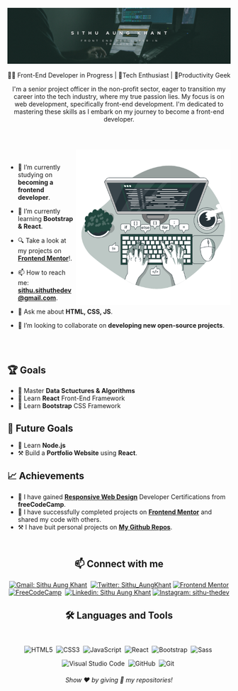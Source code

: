 <!-- Banner -->
![Banner-image](./assets/Black%20Modern%20Personal%20LinkedIn%20Banner.png)

<p align="center">
🧑‍💻 Front-End Developer in Progress | 📱Tech Enthusiast | 🚀Productivity Geek
</p>

<p align="center">
I'm a senior project officer in the non-profit sector, eager to transition my career into the tech industry, where my true passion lies. My focus is on web development, specifically front-end development. I'm dedicated to mastering these skills as I embark on my journey to become a front-end developer.
</p>

##

<br>

<!--- Web illustrations by Storyset ( https://storyset.com/web ) --->
<a href="https://storyset.com/work" align="right"><img align="right" alt="GIF" src="./assets/Code typing-bro.svg" width="350px"/></a>
<!-- <img align="right" alt="GIF" src="./assets/Code typing-pana (1).svg" width="360px"/> -->
<!-- <img align="right" alt="GIF" src="./assets/Hand coding-bro.svg" width="360px"/> -->
<!-- <img align="right" alt="GIF" src="./assets/JavaScript frameworks-pana.svg" width="360px"/> -->

<br>



- 🔭 I’m currently studying on **becoming a frontend developer**.

- 🌱 I’m currently learning **Bootstrap & React**.

- 🔍 Take a look at my projects on [**Frontend Mentor**](https://www.frontendmentor.io/profile/Sithu-Aung-Khant)!.

- 📫 How to reach me: **sithu.sithuthedev@gmail.com**.

- 💬 Ask me about **HTML, CSS, JS**.

- 👯 I’m looking to collaborate on **developing new open-source projects**.


<br>
<br>

## 🏆 Goals

- 🧠 Master  **Data Sctuctures & Algorithms** 
- 📖 Learn  **React** Front-End Framework 
- 📝 Learn  **Bootstrap** CSS Framework 

## 🎯 Future Goals

- 🧠 Learn **Node.js** 
- ⚒️ Build a **Portfolio Website** using **React**.

## 📈 Achievements

- 🎉 I have gained [**Responsive Web Design**](https://www.freecodecamp.org/certification/Sithu_Aung_Khant/responsive-web-design) Developer Certifications from **freeCodeCamp**.
- 🤝 I have successfully completed projects on [**Frontend Mentor**](https://www.frontendmentor.io/profile/Sithu-Aung-Khant) and shared my code with others.
- ⚒️ I have buit personal projects on [**My Github Repos**](https://github.com/sithu-thedev?tab=repositories).


<br>

<h2 align="center">📫 Connect with me</h2>

<div align = "center">
    
[![Gmail: Sithu Aung Khant](https://img.shields.io/badge/-gmail-red?style=for-the-badge&logo=Gmail&logoColor=white&link=mailto:melvinaguilarhdz@gmail.com)](mailto:sithu.sithuthedev@gmail.com)&nbsp;
[![Twitter: Sithu_AungKhant](https://img.shields.io/badge/Twitter-1DA1F2?style=for-the-badge&logo=twitter&logoColor=white&link=https://twitter.com/Sithu_AungKhant)](https://twitter.com/Sithu_AungKhant)
[![Frontend Mentor](https://img.shields.io/badge/-Frontend%20Mentor-5F3DC4?style=for-the-badge&logo=FrontendMentor&logoColor=white&link=https://www.frontendmentor.io/profile/Sithu-Aung-Khant)](https://www.frontendmentor.io/profile/Sithu-Aung-Khant)
<br>
[![FreeCodeCamp](https://img.shields.io/badge/-FreeCodeCamp-0A0A23?style=for-the-badge&logo=FreeCodeCamp&logoColor=white&link=https://www.freecodecamp.org/sithu_thedev)](https://www.freecodecamp.org/sithu_thedev)&nbsp;
[![Linkedin: Sithu Aung Khant](https://img.shields.io/badge/-linkedin-blue?style=for-the-badge&logo=Linkedin&logoColor=white&link=https://www.linkedin.com/in/sithu-aung-khant-504ba91b5/)](https://www.linkedin.com/in/sithu-aung-khant-504ba91b5/)
[![Instagram: sithu-thedev](https://img.shields.io/badge/Instagram-E4405F?style=for-the-badge&logo=instagram&logoColor=white&link=https://www.instagram.com/sithu_thedev/)](https://www.instagram.com/sithu_thedev/)
  
</div>

<div align = "center">

<h2 align="center">🛠️ Languages and Tools</h2>

<br>
  
![HTML5](https://img.shields.io/badge/-HTML5-E34F26?style=for-the-badge&logo=html5&logoColor=white)&nbsp;
![CSS3](https://img.shields.io/badge/-CSS3-1572B6?style=for-the-badge&logo=css3)&nbsp;
![JavaScript](https://img.shields.io/badge/Javascript-F7DF1E.svg?style=for-the-badge&logo=javascript&logoColor=black)&nbsp;
![React](https://img.shields.io/badge/-React-%23404d59?style=for-the-badge&logo=react)&nbsp;
![Bootstrap](https://img.shields.io/badge/Bootstrap-563D7C?style=for-the-badge&logo=bootstrap&logoColor=white)&nbsp;
![Sass](https://img.shields.io/badge/-Sass-CC6699?style=for-the-badge&logo=sass&logoColor=white)&nbsp;

![Visual Studio Code](https://img.shields.io/badge/-VSCODE-007ACC?style=for-the-badge&&logo=visual-studio-code&logoColor=white)&nbsp;
![GitHub](https://img.shields.io/badge/-GitHub-181717?style=for-the-badge&logo=github)&nbsp;
![Git](https://img.shields.io/badge/-Git-F05032?style=for-the-badge&logo=git&logoColor=white)&nbsp;

</div>

<h6 align="center">Show ❤️ by giving 🌟 my repositories!</h6>
